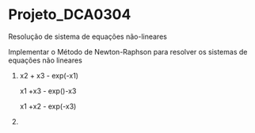 # Projeto_DCA0304

Resolução de sistema de equações não-lineares

Implementar o Método de Newton-Raphson para resolver os sistemas de equações não lineares

1.  
    x2 + x3 - exp(-x1)
    
    x1 +x3 - exp()-x3
    
    x1 +x2 - exp(-x3)
    

2.
